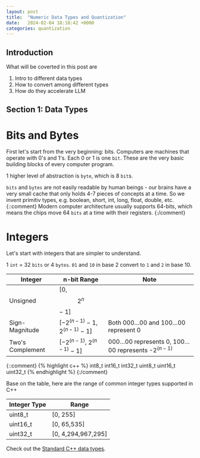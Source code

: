 ```yaml
---
layout: post
title:  "Numeric Data Types and Quantization"
date:   2024-02-04 18:18:42 +0000
categories: quantization
---
```


## Introduction
What will be coverted in this post are
1. Intro to different data types
2. How to convert among different types
3. How do they accelerate LLM

## Section 1: Data Types
# Bits and Bytes
First let's start from the very beginning: bits. Computers are machines that operate with 0's and 1's. Each 0 or 1 is one `bit`. These are the very basic building blocks of every computer program.

1 higher level of abstraction is `byte`, which is 8 `bit`s.

`bits` and `bytes` are not easily readable by human beings - our brains have a very small cache that only holds 4-7 pieces of concepts at a time. So we invent primitiv types, e.g. boolean, short, int, long, float, double, etc.
{::comment}
Modern computer architecture usually supports 64-bits, which means the chips move 64 `bits` at a time with their registers.
{:/comment}

# Integers
Let's start with integers that are simpler to understand.

1 `int` = 32 `bits` or 4 `bytes`. `01` and `10` in base 2 convert to `1` and `2` in base 10.

| Integer    | n-bit Range | Note |
| -------- | ------- | ----|
| Unsigned  | [0, $$ 2^n $$ − 1] | |
| Sign-Magnitude  | [−$2^{(n-1)}$ − 1, $2^{(n-1)}$ − 1] | Both 000…00 and 100…00 represent 0|
| Two's Complement  | [−$2^{(n-1)}$, $2^{(n-1)}$ − 1] | 000…00 represents 0, 100…00 represents -$2^{(n-1)}$|

{::comment}
{% highlight c++ %}
int8_t
int16_t
int32_t
uint8_t
uint16_t
uint32_t
{% endhighlight %}
{:/comment}

Base on the table, here are the range of common integer types supported in C++

| Integer Type | Range |
| -------- | ------- |
| uint8_t | [0, 255] |
| uint16_t | [0, 65,535] |
| uint32_t | [0, 4,294,967,295] |

Check out the [Standard C++ data types][cpp-types].

[cpp-types]: https://en.cppreference.com/w/cpp/header/cstdint
